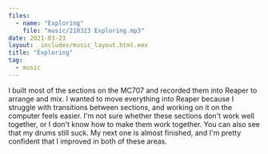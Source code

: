 ```yaml
---
files:
  - name: "Exploring"
    file: "music/210323 Exploring.mp3"
date: 2021-03-23
layout: _includes/music_layout.html.eex
title: "Exploring"
tag:
  - music
---
```


I built most of the sections on the MC707 and recorded them into Reaper to
arrange and mix. I wanted to move everything into Reaper because
I struggle with transitions between sections, and working on it on the
computer feels easier. I'm not sure whether these sections don't work well
together, or I don't know how to make them work together. You can also see
that my drums still suck. My next one is almost finished, and I'm pretty
confident that I improved in both of these areas.
